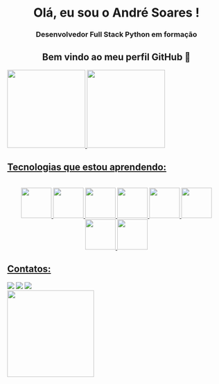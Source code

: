 <h1 align="center"> Olá, eu sou o André Soares ! </h1>
<h3 align="center"> Desenvolvedor Full Stack Python em formação </h3>

<h2 align="center"> Bem vindo ao meu perfil GitHub 👋 </h2>

<div>
<a href="https://github.com/AndreDG88">
<img loading="lazy" height="180em" src="https://github-readme-stats.vercel.app/api/top-langs/?username=AndreDG88&layout=compact&langs_count=7&theme=dracula"/>
<img loading="lazy" height="180em" src="https://github-readme-stats.vercel.app/api?username=AndreDG88&show_icons=true&theme=dracula&include_all_commits=true&count_private=true"/>
</div>

<h2 class="heading-element" dir="auto">Tecnologias que estou aprendendo:</h2>

<div align="center" dir="auto"><br>
  <img loading="lazy" src="https://cdn.jsdelivr.net/gh/devicons/devicon@latest/icons/html5/html5-plain-wordmark.svg" width="70" height="70"/>
  <img loading="lazy" src="https://cdn.jsdelivr.net/gh/devicons/devicon@latest/icons/css3/css3-plain-wordmark.svg" width="70" height="70"/>
  <img loading="lazy" src="https://cdn.jsdelivr.net/gh/devicons/devicon@latest/icons/javascript/javascript-plain.svg" width="70" height="70"/>
  <img loading="lazy" src="https://cdn.jsdelivr.net/gh/devicons/devicon@latest/icons/jquery/jquery-plain-wordmark.svg" width="70" height="70"/>
  <img loading="lazy" src="https://cdn.jsdelivr.net/gh/devicons/devicon@latest/icons/nodejs/nodejs-plain-wordmark.svg" width="70" height="70"/>
  <img loading="lazy" src="https://cdn.jsdelivr.net/gh/devicons/devicon@latest/icons/gulp/gulp-plain.svg" width="70" height="70"/>
  <img loading="lazy" src="https://cdn.jsdelivr.net/gh/devicons/devicon@latest/icons/sass/sass-original.svg" width="70" height="70"/>
  <img loading="lazy" src="https://cdn.jsdelivr.net/gh/devicons/devicon@latest/icons/less/less-plain-wordmark.svg" width="70" height="70"/>
</div>

<h2>Contatos:</h2>

<div>
<a href="https://instagram.com/andre.soares.designer" target="_blank"><img loading="lazy" src="https://img.shields.io/badge/-Instagram-%23E4405F?style=for-the-badge&logo=instagram&logoColor=white" target="_blank"></a>
<a href = "mailto:andre.soares.designer@gmail.com"><img loading="lazy" src="https://img.shields.io/badge/Gmail-D14836?style=for-the-badge&logo=gmail&logoColor=white" target="_blank"></a>
<a href="https://www.linkedin.com/in/andre-soares88" target="_blank"><img loading="lazy" src="https://img.shields.io/badge/-LinkedIn-%230077B5?style=for-the-badge&logo=linkedin&logoColor=white" target="_blank"></a>   
</div>

<img width="200px" align="left" src="https://camo.githubusercontent.com/450e8b1379b6b690390f5d8f64fca11481c7ba7c66702c4d1125ce20e5550125/68747470733a2f2f6b6f6d617265762e636f6d2f67687076632f3f757365726e616d653d6e617473616c657465267374796c653d666c61742d73717561726526636f6c6f723d323243434232" data-canonical-src="https://komarev.com/ghpvc/?username=AndreDG88&amp;style=flat-square&amp;color=22CCB2" style="max-width: 100%;">
